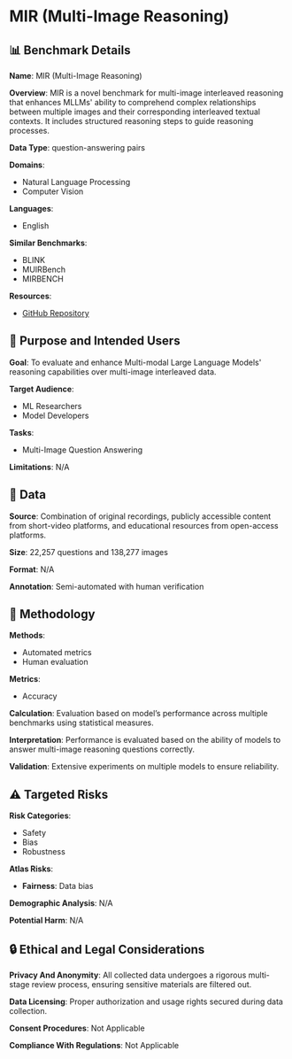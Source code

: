# MIR (Multi-Image Reasoning)

## 📊 Benchmark Details

**Name**: MIR (Multi-Image Reasoning)

**Overview**: MIR is a novel benchmark for multi-image interleaved reasoning that enhances MLLMs' ability to comprehend complex relationships between multiple images and their corresponding interleaved textual contexts. It includes structured reasoning steps to guide reasoning processes.

**Data Type**: question-answering pairs

**Domains**:
- Natural Language Processing
- Computer Vision

**Languages**:
- English

**Similar Benchmarks**:
- BLINK
- MUIRBench
- MIRBENCH

**Resources**:
- [GitHub Repository](https://github.com/Shelly-coder239/MIRBench)

## 🎯 Purpose and Intended Users

**Goal**: To evaluate and enhance Multi-modal Large Language Models' reasoning capabilities over multi-image interleaved data.

**Target Audience**:
- ML Researchers
- Model Developers

**Tasks**:
- Multi-Image Question Answering

**Limitations**: N/A

## 💾 Data

**Source**: Combination of original recordings, publicly accessible content from short-video platforms, and educational resources from open-access platforms.

**Size**: 22,257 questions and 138,277 images

**Format**: N/A

**Annotation**: Semi-automated with human verification

## 🔬 Methodology

**Methods**:
- Automated metrics
- Human evaluation

**Metrics**:
- Accuracy

**Calculation**: Evaluation based on model’s performance across multiple benchmarks using statistical measures.

**Interpretation**: Performance is evaluated based on the ability of models to answer multi-image reasoning questions correctly.

**Validation**: Extensive experiments on multiple models to ensure reliability.

## ⚠️ Targeted Risks

**Risk Categories**:
- Safety
- Bias
- Robustness

**Atlas Risks**:
- **Fairness**: Data bias

**Demographic Analysis**: N/A

**Potential Harm**: N/A

## 🔒 Ethical and Legal Considerations

**Privacy And Anonymity**: All collected data undergoes a rigorous multi-stage review process, ensuring sensitive materials are filtered out.

**Data Licensing**: Proper authorization and usage rights secured during data collection.

**Consent Procedures**: Not Applicable

**Compliance With Regulations**: Not Applicable
